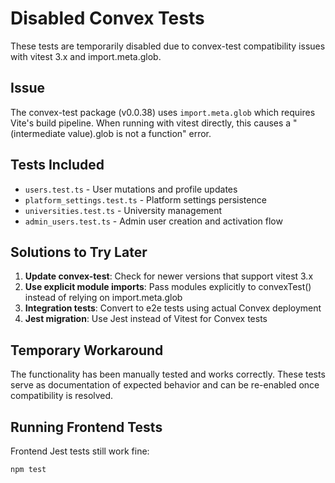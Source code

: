 # Disabled Convex Tests

These tests are temporarily disabled due to convex-test compatibility issues with vitest 3.x and import.meta.glob.

## Issue
The convex-test package (v0.0.38) uses `import.meta.glob` which requires Vite's build pipeline. When running with vitest directly, this causes a "(intermediate value).glob is not a function" error.

## Tests Included
- `users.test.ts` - User mutations and profile updates
- `platform_settings.test.ts` - Platform settings persistence
- `universities.test.ts` - University management
- `admin_users.test.ts` - Admin user creation and activation flow

## Solutions to Try Later
1. **Update convex-test**: Check for newer versions that support vitest 3.x
2. **Use explicit module imports**: Pass modules explicitly to convexTest() instead of relying on import.meta.glob
3. **Integration tests**: Convert to e2e tests using actual Convex deployment
4. **Jest migration**: Use Jest instead of Vitest for Convex tests

## Temporary Workaround
The functionality has been manually tested and works correctly. These tests serve as documentation of expected behavior and can be re-enabled once compatibility is resolved.

## Running Frontend Tests
Frontend Jest tests still work fine:
```bash
npm test
```

